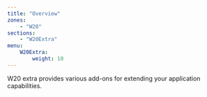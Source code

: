 ```yaml
---
title: "Overview"
zones:
    - "W20"
sections:
    - "W20Extra"
menu:
    W20Extra:
        weight: 10
---
```


W20 extra provides various add-ons for extending your application capabilities.
